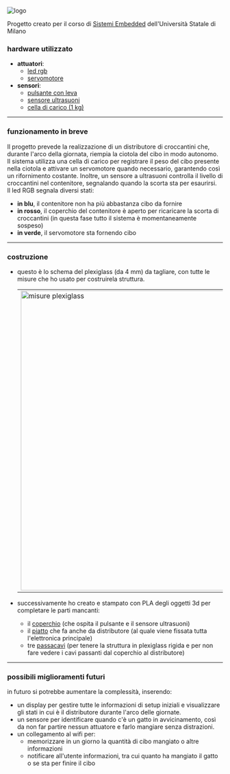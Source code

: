 

![logo](https://github.com/RestucciaMichele/FelineFoodHub/assets/72453178/097acf7a-c695-4cca-8fe9-1894ff191e88)

Progetto creato per il corso di [Sistemi Embedded](https://gitlab.di.unimi.it/sistemiembedded) dell'Università Statale di Milano

### hardware utilizzato
  - **attuatori**:
    - [led rgb](https://www.amazon.it/Youmile-emissione-Tri-Color-trasparenti-potrebbero/dp/B0897L6TZ8)
    - [servomotore](https://www.amazon.it/Aihasd-28YBJ-48-4-Phase-Stepper-Arduino/dp/B00U744GJU)
  - **sensori**:
    - [pulsante con leva](https://www.amazon.it/GOLRISEN-Interruttore-Finecorsa-Attuatore-Momentaneo/dp/B07F9QKTQQ)
    - [sensore ultrasuoni](https://www.amazon.it/CML-Modulo-Ultrasuoni-Distanza-Trasduttore-Misurazione/dp/B00JB1C142)
    - [cella di carico (1 kg)](https://www.amazon.it/elettronica-portatile-sensore-HX711-pesatura-Raspberry/dp/B076PYX5DW)
_______________________________
### funzionamento in breve
Il progetto prevede la realizzazione di un distributore di croccantini che, durante l'arco della giornata, riempia la ciotola del cibo in modo autonomo. Il sistema utilizza una cella di carico per registrare il peso del cibo presente nella ciotola e attivare un servomotore quando necessario, garantendo così un rifornimento costante. Inoltre, un sensore a ultrasuoni controlla il livello di croccantini nel contenitore, segnalando quando la scorta sta per esaurirsi.  
Il led RGB segnala diversi stati:
  - **in blu**, il contenitore non ha più abbastanza cibo da fornire
  - **in rosso**, il coperchio del contenitore è aperto per ricaricare la scorta di croccantini (in questa fase tutto il sistema è momentaneamente sospeso)
  - **in verde**, il servomotore sta fornendo cibo
_______________________________
### costruzione
- questo è lo schema del plexiglass (da 4 mm) da tagliare, con tutte le misure che ho usato per costruirela struttura.
  <table>
  <tr>
    <td>
      <img src="https://github.com/RestucciaMichele/FelineFoodHub/assets/72453178/c57f1120-a306-4538-b359-df634e556f45" alt="misure plexiglass" width="700"/>
    </td>
    <td style="padding-left: 20px;">
      N.B. le proporzioni nell'immagine non sono quellle reali. Serve solo per avere le indicazioni sulle misure    </td>
    </tr>
  </table>

- successivamente ho creato e stampato con PLA degli oggetti 3d per completare le parti mancanti:  
  - il [coperchio](https://github.com/RestucciaMichele/FelineFoodHub/blob/main/readmeFile/coperchio.stl) (che ospita il pulsante e il sensore ultrasuoni)
  - il [piatto](https://github.com/RestucciaMichele/FelineFoodHub/blob/main/readmeFile/distributore.stl) che fa anche da distributore (al quale viene fissata tutta l'elettronica principale)
  - tre [passacavi](https://github.com/RestucciaMichele/FelineFoodHub/blob/main/readmeFile/passacavi.stl) (per tenere la struttura in plexiglass rigida e per non fare vedere i cavi passanti dal coperchio al distributore)
  



________________________
### possibili miglioramenti futuri
in futuro si potrebbe aumentare la complessità, inserendo:
- un display per gestire tutte le informazioni di setup iniziali e visualizzare gli stati in cui è il distributore durante l'arco delle giornate.
- un sensore per identificare quando c'è un gatto in avvicinamento, così da non far partire nessun attuatore e farlo mangiare senza distrazioni.
- un collegamento al wifi per:
  - memorizzare in un giorno la quantità di cibo mangiato o altre informazioni
  - notificare all'utente informazioni, tra cui quanto ha mangiato il gatto o se sta per finire il cibo
